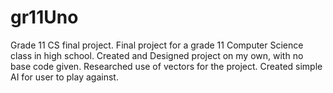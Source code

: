 # gr11Uno
Grade 11 CS final project.
Final project for a grade 11 Computer Science class in high school.
Created and Designed project on my own, with no base code given.
Researched use of vectors for the project.
Created simple AI for user to play against.
